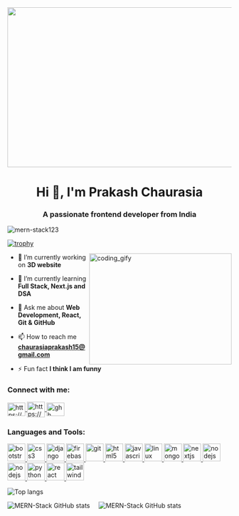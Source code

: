 <div ><img align="center" width="1300" height="360" src="https://mir-s3-cdn-cf.behance.net/project_modules/1400_opt_1/22b22287602523.5dbd29081561d.gif"></div>

<h1 align="center">Hi 👋, I'm Prakash Chaurasia</h1>
<h3 align="center">A passionate frontend developer from India</h3>

<p align="left">
<img src="https://komarev.com/ghpvc/?username=mern-stack123&label=Profile%20views&color=FF00FF&style=flat" alt="mern-stack123" />
</p>
<!-- <p align="left">
<a href="https://github.com/ryo-ma/github-profile-trophy">
<img src="https://github-profile-trophy.vercel.app/?username=mern-stack123" alt="mern-stack123" />
</a>
</p> -->

[![trophy](https://github-profile-trophy.vercel.app/?username=mern-stack123&theme=dracula&margin-w=10&no-frame=true)](https://github.com/mern-stack123/github-profile-trophy)

<img align="right" width=320 height=250 alt="coding_gify" src="https://media4.giphy.com/media/RbDKaczqWovIugyJmW/giphy.gif?cid=ecf05e47vxpozmtfufjsdeqgqagekn2e6lgdot226rt0w8vm&rid=giphy.gif&ct=g">

- 🔭 I’m currently working on **3D website**

- 🌱 I’m currently learning **Full Stack, Next.js and DSA**

- 💬 Ask me about **Web Development, React, Git & GitHub**

- 📫 How to reach me **chaurasiaprakash15@gmail.com**

<!--- 📄 Know about my experiences [https://drive.google.com/file/d/1mI7ik8D58QR3KsmyC5MTPJi8IaFClpOe/view?usp=sharing](https://drive.google.com/file/d/1mI7ik8D58QR3KsmyC5MTPJi8IaFClpOe/view?usp=sharing)-->

- ⚡ Fun fact **I think I am funny**

<h3 align="left">Connect with me:</h3>
<p align="left">
<a href="https://linkedin.com/in/https://www.linkedin.com/in/prakash-chaurasia-nagvanshi-90153413b/" target="blank">
<img align="center" src="https://www.pngall.com/wp-content/uploads/2016/07/Linkedin-Download-PNG.png" alt="https://www.linkedin.com/in/prakash-chaurasia-nagvanshi-90153413b/" height="30" width="40" />
</a>
<a href="https://www.hackerrank.com/https://www.hackerrank.com/prakashvns05" target="blank">
<img align="center" src="https://upload.wikimedia.org/wikipedia/commons/thumb/4/40/HackerRank_Icon-1000px.png/330px-HackerRank_Icon-1000px.png" alt="https://www.hackerrank.com/prakashvns05" height="35" width="40" />
</a>
<!--<a href="https://discord.gg/ghh Prakash#5967" target="blank">
<img align="center" src="https://www.logo.wine/a/logo/GitHub/GitHub-Icon-White-Dark-Background-Logo.wine.svg" alt="ghh Prakash#5967" height="30" width="40" />
</a>-->
<a href="https://github.com/MERN-Stack123" target="blank">
<img align="center" src="https://www.logo.wine/a/logo/GitHub/GitHub-Icon-White-Dark-Background-Logo.wine.svg" alt="ghh Prakash#5967" height="30" width="40" />
</a>
</p>

<h3 align="left">Languages and Tools:</h3>
<p align="left"> 
<!--<a href="https://aws.amazon.com/amplify/" target="_blank" rel="noreferrer">
<img src="https://docs.amplify.aws/assets/logo-dark.svg" alt="amplify" width="40" height="40"/>
</a>-->
<!--<a href="https://babeljs.io/" target="_blank" rel="noreferrer">
<img src="https://www.vectorlogo.zone/logos/babeljs/babeljs-icon.svg" alt="babel" width="40" height="40"/>
</a>-->
<a href="https://getbootstrap.com" target="_blank" rel="noreferrer"> 
<img src="https://getbootstrap.com/docs/5.3/assets/brand/bootstrap-logo-shadow.png" alt="bootstrap" width="40" height="40"/> 
</a> 
<!-- <a href="https://www.w3schools.com/css/" target="_blank" rel="noreferrer"> 
<img src="https://raw.githubusercontent.com/devicons/devicon/master/icons/css3/css3-original-wordmark.svg" alt="css3" width="40" height="40"/> 
</a>  -->
 
<a href="https://www.w3schools.com/css/" target="_blank" rel="noreferrer"> 
<img src="https://upload.wikimedia.org/wikipedia/commons/thumb/6/62/CSS3_logo.svg/512px-CSS3_logo.svg.png?20210705212817" alt="css3" width="40" height="40"/> 
</a> 
 
<a href="https://www.djangoproject.com/" target="_blank" rel="noreferrer"> 
<img src="https://cdn.worldvectorlogo.com/logos/django.svg" alt="django" width="40" height="40"/> 
</a> 
<a href="https://firebase.google.com/" target="_blank" rel="noreferrer"> 
<img src="https://www.vectorlogo.zone/logos/firebase/firebase-icon.svg" alt="firebase" width="40" height="40"/> 
</a> 
<a href="https://git-scm.com/" target="_blank" rel="noreferrer"> 
<img src="https://www.vectorlogo.zone/logos/git-scm/git-scm-icon.svg" alt="git" width="40" height="40"/> 
</a> 
<a href="https://www.w3.org/html/" target="_blank" rel="noreferrer"> 
<img src="https://icon-library.com/images/html5-icon/html5-icon-13.jpg" alt="html5" width="40" height="40"/> 
</a> 
<a href="https://developer.mozilla.org/en-US/docs/Web/JavaScript" target="_blank" rel="noreferrer"> 
<img src="https://upload.wikimedia.org/wikipedia/commons/3/3b/Javascript_Logo.png" alt="javascript" width="40" height="40"/> 
</a> 
<a href="https://www.kali.org/docs/" target="_blank" rel="noreferrer"> 
<img src="https://w7.pngwing.com/pngs/600/114/png-transparent-dragon-kali-linux-android-linux-logo-silhouette-linux-thumbnail.png" alt="linux" width="40" height="40" /> 
</a> 
<a href="https://www.mongodb.com/" target="_blank" rel="noreferrer"> 
<img src="https://img.icons8.com/color/256/mongodb.png" alt="mongodb" width="40" height="40"/> 
</a> 
<!--<a href="https://www.mysql.com/" target="_blank" rel="noreferrer"> 
<img src="https://www.freepnglogos.com/uploads/logo-mysql-png/logo-mysql-mysql-logo-png-images-are-download-crazypng-21.png" width="40" height="40"/> 
</a> -->
<a href="https://nextjs.org/" target="_blank" rel="noreferrer"> 
<img src="https://res.cloudinary.com/startup-grind/image/upload/c_fill,dpr_2.0,f_auto,g_center,h_1080,q_100,w_1080/v1/gcs/platform-data-dsc/events/nextjs-boilerplate-logo.png" alt="nextjs" width="40" height="40"/> 
</a> 
<a href="https://nodejs.org" target="_blank" rel="noreferrer"> 
<img src="https://cdn-icons-png.flaticon.com/512/919/919825.png" alt="nodejs" width="40" height="40"/> 
</a> 

<a href="https://nodejs.org" target="_blank" rel="noreferrer"> 
<img src="https://encrypted-tbn0.gstatic.com/images?q=tbn:ANd9GcQ18v7qjb95jfqfBueH0PMFkla_3cPQQORDPL_pkACa7Z1IpqKY-8fkvEv75YiV5cwwRXE&usqp=CAU" alt="nodejs" width="40" height="40"/> 
</a> 
<a href="https://www.python.org" target="_blank" rel="noreferrer"> 
<img src="https://brandslogos.com/wp-content/uploads/images/large/python-logo.png" alt="python" width="40" height="40"/> 
</a> <a href="https://reactjs.org/" target="_blank" rel="noreferrer"> 
<img src="https://encrypted-tbn0.gstatic.com/images?q=tbn:ANd9GcTbAmafdPNr9fd0KC0Z98WYEC7Wl1wYlPVf-A&usqp=CAU" alt="react" width="40" height="40"/> 
</a> 
<a href="https://tailwindcss.com/" target="_blank" rel="noreferrer"> 
<img src="https://www.vectorlogo.zone/logos/tailwindcss/tailwindcss-icon.svg" alt="tailwind" width="40" height="40"/> 
</a> 
</p>



![Top langs](https://github-readme-stats.vercel.app/api/top-langs?username=mern-stack123&show_icons=true&locale=en&layout=compact&theme=synthwave&hide_border=true)<br>

![MERN-Stack GitHub stats](https://github-readme-stats.vercel.app/api?username=mern-stack123&show_icons=true&theme=synthwave&hide_border=true)&nbsp;&nbsp;&nbsp;&nbsp;
![MERN-Stack GitHub stats](https://github-readme-streak-stats.herokuapp.com/?user=mern-stack123&theme=synthwave&hide_border=true)
<!--![MERN-Stack GitHub stats](https://github-readme-stats.vercel.app/api?username=mern-stack123&show_icons=true&theme=redical)
![MERN-Stack GitHub stats](https://github-readme-stats.vercel.app/api?username=mern-stack123&show_icons=true&theme=merko)
![MERN-Stack GitHub stats](https://github-readme-stats.vercel.app/api?username=mern-stack123&show_icons=true&theme=gruvbox)
![MERN-Stack GitHub stats](https://github-readme-stats.vercel.app/api?username=mern-stack123&show_icons=true&theme=onedark)
![MERN-Stack GitHub stats](https://github-readme-stats.vercel.app/api?username=mern-stack123&show_icons=true&theme=cobalt)
![MERN-Stack GitHub stats](https://github-readme-stats.vercel.app/api?username=mern-stack123&show_icons=true&theme=dracula)
![MERN-Stack GitHub stats](https://github-readme-stats.vercel.app/api?username=mern-stack123&show_icons=true&theme=highcontrast) -->

<!-- <p><img align="left" src="https://github-readme-stats.vercel.app/api/top-langs?username=mern-stack123&show_icons=true&locale=en&layout=compact&theme=synthwave" alt="mern-stack123" /></p> -->
<!-- <p><img align="left" src="https://github-readme-stats.vercel.app/api/top-langs?username=mern-stack123&show_icons=true&locale=en&layout=compact" alt="mern-stack123" /></p>
 -->
<!-- <p>&nbsp;<img align="center" src="https://github-readme-stats.vercel.app/api?username=mern-stack123&show_icons=true&locale=en" alt="mern-stack123" /></p> -->
<!-- <p><img align="center" src="https://github-readme-streak-stats.herokuapp.com/?user=mern-stack123&theme=synthwave" alt="mern-stack123" /></p> -->
